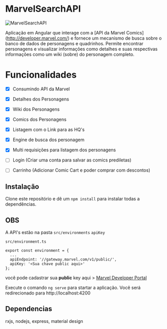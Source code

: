 # MarvelSearchAPI

![MarvelSearchAPI](https://i.ibb.co/RTvhmgX/chrome-z-RL7-OFb-FQi.png)

Aplicação em Angular que interage com a [API da Marvel Comics] (http://developer.marvel.com/) e fornece um mecanismo de busca sobre o banco de dados de personagens e quadrinhos.
Permite encontrar personagens e visualizar informações como detalhes e suas respectivas informações como um wiki (sobre) do personagem completo.


# Funcionalidades
- [x] Consumindo API da Marvel
- [X] Detalhes dos Personagens
- [X] Wiki dos Personagens
- [X] Comics dos Personagens
- [X] Listagem com o Link para as HQ's
- [X] Engine de busca dos personagem
- [X] Multi requisições para listagem dos personagens
- [ ] Login (Criar uma conta para salvar as comics prediletas)
- [ ] Carrinho (Adicionar Comic Cart e poder comprar com descontos)


## Instalação

Clone este repositório e dê um `npm install` para instalar todas a dependências.

## OBS
 
A API's estão na pasta `src/environments` `apiKey` 

`src/environment.ts`
```
export const environment = {
  ...
  apiEndpoint: '//gateway.marvel.com/v1/public/',
  apiKey: '<Sua chave public aqui>'
};
```
você pode cadastrar sua **public** key aqui > [Marvel Developer Portal](http://developer.marvel.com/)


Execute o comando `ng serve` para startar a aplicação. Você será redirecionado para http://localhost:4200


## Dependencias
rxjs, nodejs, express, material design
